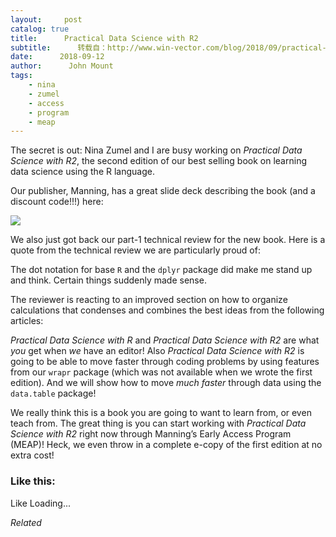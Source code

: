 ```yaml
---
layout:     post
catalog: true
title:      Practical Data Science with R2
subtitle:      转载自：http://www.win-vector.com/blog/2018/09/practical-data-science-with-r2/
date:      2018-09-12
author:      John Mount
tags:
    - nina
    - zumel
    - access
    - program
    - meap
---
```


The secret is out: Nina Zumel and I are busy working on *Practical Data Science with R2*, the second edition of our best selling book on learning data science using the R language.

Our publisher, Manning, has a great slide deck describing the book (and a discount code!!!) here:


![](https://i2.wp.com/www.win-vector.com/blog/wp-content/uploads/2018/09/pdsr2s.png?resize=660%2C354)



We also just got back our part-1 technical review for the new book. Here is a quote from the technical review we are particularly proud of:

> 
The dot notation for base `R` and the `dplyr` package did make me stand up and think. Certain things suddenly made sense.





The reviewer is reacting to an improved section on how to organize calculations that condenses and combines the best ideas from the following articles:

*Practical Data Science with R* and *Practical Data Science with R2* are what *you* get when *we* have an editor! Also *Practical Data Science with R2* is going to be able to move faster through coding problems by using features from our `wrapr` package (which was not available when we wrote the first edition). And we will show how to move *much faster* through data using the `data.table` package!

We really think this is a book you are going to want to learn from, or even teach from. The great thing is you can start working with *Practical Data Science with R2* right now through Manning’s Early Access Program (MEAP)! Heck, we even throw in a complete e-copy of the first edition at no extra cost!

### Like this:

Like Loading...


*Related*

